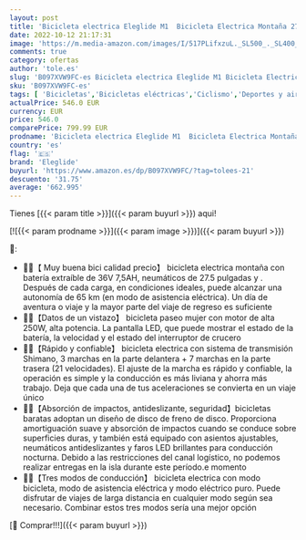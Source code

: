 ```yaml
---
layout: post
title: 'Bicicleta electrica Eleglide M1  Bicicleta Electrica Montaña 27.5  Electric Bike batería Litio 36V 7.5Ah  25 km/H Bici electrica  Shimano 21vel'
date: 2022-10-12 21:17:31
image: 'https://m.media-amazon.com/images/I/517PLifxzuL._SL500_._SL400_.jpg'
comments: true
category: ofertas
author: 'tole.es'
slug: 'B097XVW9FC-es Bicicleta electrica Eleglide M1 Bicicleta Electrica...'
sku: 'B097XVW9FC-es'
tags: [ 'Bicicletas','Bicicletas eléctricas','Ciclismo','Deportes y aire libre','Ropa y equipo para deportes','bicicleta','eleglide','🇪🇸', ]
actualPrice: 546.0 EUR
currency: EUR
price: 546.0
comparePrice: 799.99 EUR
prodname: 'Bicicleta electrica Eleglide M1  Bicicleta Electrica Montaña 27.5  Electric Bike batería Litio 36V 7.5Ah  25 km/H Bici electrica  Shimano 21vel'
country: 'es'
flag: '🇪🇸'
brand: 'Eleglide'
buyurl: 'https://www.amazon.es/dp/B097XVW9FC/?tag=tolees-21'
descuento: '31.75'
average: '662.995'
---
```


Tienes [{{< param title >}}]({{< param buyurl >}}) aqui!

[![{{< param prodname >}}]({{< param image >}})]({{< param buyurl >}})

🔎:

- 🚴‍♂️【 Muy buena bici calidad precio】 bicicleta electrica montaña con batería extraíble de 36V 7,5AH, neumáticos de 27.5 pulgadas y . Después de cada carga, en condiciones ideales, puede alcanzar una autonomía de 65 km (en modo de asistencia eléctrica). Un día de aventura o viaje y la mayor parte del viaje de regreso es suficiente
- 🚴‍♂️【Datos de un vistazo】 bicicleta paseo mujer con motor de alta 250W, alta potencia. La pantalla LED, que puede mostrar el estado de la batería, la velocidad y el estado del interruptor de crucero
- 🚴‍♂️【Rápido y confiable】 bicicleta electrica con sistema de transmisión Shimano, 3 marchas en la parte delantera + 7 marchas en la parte trasera (21 velocidades). El ajuste de la marcha es rápido y confiable, la operación es simple y la conducción es más liviana y ahorra más trabajo. Deja que cada una de tus aceleraciones se convierta en un viaje único
- 🚴‍♂️【Absorción de impactos, antideslizante, seguridad】bicicletas baratas adoptan un diseño de disco de freno de disco. Proporciona amortiguación suave y absorción de impactos cuando se conduce sobre superficies duras, y también está equipado con asientos ajustables, neumáticos antideslizantes y faros LED brillantes para conducción nocturna. Debido a las restricciones del canal logístico, no podemos realizar entregas en la isla durante este período.e momento
- 🚴‍♂️【Tres modos de conducción】 bicicleta electrica con modo bicicleta, modo de asistencia eléctrica y modo eléctrico puro. Puede disfrutar de viajes de larga distancia en cualquier modo según sea necesario. Combinar estos tres modos sería una mejor opción

[🛒 Comprar!!!]({{< param buyurl >}})
